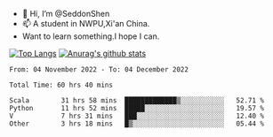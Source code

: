- 👋 Hi, I’m @SeddonShen
- 📫 A student in NWPU,Xi'an China.
- Want to learn something.I hope I can.

[![Top Langs](https://github-readme-stats.vercel.app/api/top-langs?username=seddonshen&show_icons=true&locale=en&layout=compact&hide=html&langs_count=8)](https://github.com/SeddonShen/)
[![Anurag's github stats](https://github-readme-stats.vercel.app/api?username=SeddonShen&count_private=true&show_icons=true)](https://github.com/anuraghazra/github-readme-stats)
<!--START_SECTION:waka-->

```text
From: 04 November 2022 - To: 04 December 2022

Total Time: 60 hrs 40 mins

Scala        31 hrs 58 mins  █████████████▒░░░░░░░░░░░   52.71 %
Python       11 hrs 52 mins  █████░░░░░░░░░░░░░░░░░░░░   19.57 %
V            7 hrs 31 mins   ███░░░░░░░░░░░░░░░░░░░░░░   12.40 %
Other        3 hrs 18 mins   █▒░░░░░░░░░░░░░░░░░░░░░░░   05.44 %
```

<!--END_SECTION:waka-->


<!---
SeddonShen/SeddonShen is a ✨ special ✨ repository because its `README.md` (this file) appears on your GitHub profile.
You can click the Preview link to take a look at your changes.
--->
